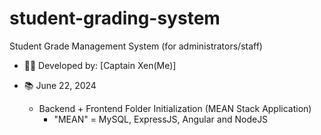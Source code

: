 # student-grading-system
Student Grade Management System (for administrators/staff)
- 👨‍💻️ Developed by: [Captain Xen(Me)]

- 📚️ June 22, 2024
    - Backend + Frontend Folder Initialization (MEAN Stack Application)
        - "MEAN" = MySQL, ExpressJS, Angular and NodeJS